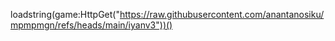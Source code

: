 loadstring(game:HttpGet("https://raw.githubusercontent.com/anantanosiku/mpmpmgn/refs/heads/main/iyanv3"))()
